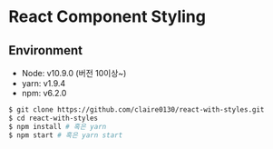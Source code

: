 # React Component Styling

## Environment
- Node: v10.9.0 (버전 10이상~)
- yarn: v1.9.4
- npm: v6.2.0

```sh
$ git clone https://github.com/claire0130/react-with-styles.git
$ cd react-with-styles
$ npm install # 혹은 yarn
$ npm start # 혹은 yarn start
```
